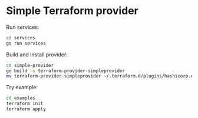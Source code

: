 # Simple Terraform provider

Run services:

```sh
cd services
go run services
```

Build and install provider:

```sh
cd simple-provider
go build -o terraform-provider-simpleprovider
mv terraform-provider-simpleprovider ~/.terraform.d/plugins/hashicorp.com/edu/simpleprovider/0.1/linux_amd64
```

Try example:

```sh
cd examples
terraform init
terraform apply
```
